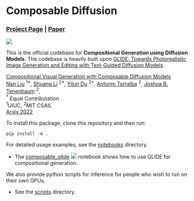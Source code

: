 # Composable Diffusion

### [Project Page](https://energy-based-model.github.io/Compositional-Visual-Generation-with-Composable-Diffusion-Models/) | [Paper](https://energy-based-model.github.io/Compositional-Visual-Generation-with-Composable-Diffusion-Models/)
[![][colab]][composable-glide]

This is the official codebase for **Compositional Generation using Diffusion Models**.
The codebase is heavily built upon [GLIDE: Towards Photorealistic Image Generation and Editing with Text-Guided Diffusion Models](https://github.com/openai/glide-text2im).

[Compositional Visual Generation with Composable Diffusion Models](https://energy-based-model.github.io/Compositional-Visual-Generation-with-Composable-Diffusion-Models/)
    <br>
    [Nan Liu](https://nanliu.io) <sup>1*</sup>,
    [Shuang Li](https://people.csail.mit.edu/lishuang) <sup>2*</sup>,
    [Yilun Du](https://yilundu.github.io) <sup>2*</sup>,
    [Antonio Torralba](https://groups.csail.mit.edu/vision/torralbalab/) <sup>2</sup>,
    [Joshua B. Tenenbaum](https://mitibmwatsonailab.mit.edu/people/joshua-tenenbaum/) <sup>2</sup>,
    <br>
    <sup>*</sup> Equal Contributation
    <br>
    <sup>1</sup>UIUC, <sup>2</sup>MIT CSAIL
    <br>
    [Arxiv 2022]()

To install this package, clone this repository and then run:

```
pip install -e .
```

For detailed usage examples, see the [notebooks](notebooks) directory.

 * The [composable_glide](notebooks/compose_glide.ipynb) [![][colab]][composable-glide] notebook shows how to use GLIDE for compositional generation.

[colab]: <https://colab.research.google.com/assets/colab-badge.svg>
[composable-glide]: <https://colab.research.google.com/github/nanlliu/composable-diffusion-pytorch/blob/master/notebooks/compose_glide.ipynb>

We also provide python scripts for inference for people who wish to run on their own GPUs.
 * See the [scripts](scripts) directory.